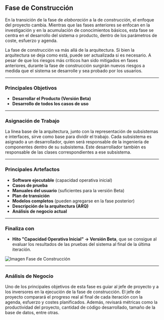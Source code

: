 
## Fase de Construcción

En la transición de la fase de _elaboración_ a la de _construcción_, el enfoque del proyecto cambia. Mientras que las fases anteriores se enfocan en la investigación y en la acumulación de conocimientos básicos, esta fase se centra en el desarrollo del sistema o producto, dentro de los parámetros de coste, esfuerzo y agenda.

La fase de construcción va más allá de la arquitectura. Si bien la arquitectura se deja como está, puede ser actualizada si es necesario. A pesar de que los riesgos más críticos han sido mitigados en fases anteriores, durante la fase de construcción surgirán nuevos riesgos a medida que el sistema se desarrolle y sea probado por los usuarios.

---

### Principales Objetivos

- **Desarrollar el Producto (Versión Beta)**
- **Desarrollo de todos los casos de uso**

---

### Asignación de Trabajo

La línea base de la arquitectura, junto con la representación de subsistemas e interfaces, sirve como base para dividir el trabajo. Cada subsistema es asignado a un desarrollador, quien será responsable de la ingeniería de componentes dentro de su subsistema. Este desarrollador también es responsable de las clases correspondientes a ese subsistema.

---

### Principales Artefactos

- **Software ejecutable** (capacidad operativa inicial)
- **Casos de prueba**
- **Manuales del usuario** (suficientes para la versión Beta)
- **Plan de transición**
- **Modelos completos** (pueden agregarse en la fase posterior)
- **Descripción de la arquitectura (ARQ)**
- **Análisis de negocio actual**

---

### Finaliza con

- **Hito "Capacidad Operativa Inicial" → Versión Beta**, que se consigue al evaluar los resultados de las pruebas del sistema al final de la última iteración.

![Imagen Fase de Construcción](https://lh7-rt.googleusercontent.com/docsz/AD_4nXdeyhK4jjesqfaLRvR5NAvf1tsccZ_w2vsJrlY2S0jDoxGxMdDuBjlJyZyaDQDVp2GXpnpHj-YYmuuzVsYnNrhclvaIH_buPCPnOw1oAgmmBpoVY9Eme-53RgFdSN-3LUlqJDUL7QcvemWirpPwnK2pou8?key=VReuh94fGGpJZLGsXsGdUQ)

---

### Análisis de Negocio

Uno de los principales objetivos de esta fase es guiar al jefe de proyecto y a los inversores en la ejecución de la fase de construcción. El jefe de proyecto comparará el progreso real al final de cada iteración con la agenda, esfuerzo y costes planificados. Además, revisará métricas como la productividad del proyecto, cantidad de código desarrollado, tamaño de la base de datos, entre otras.

